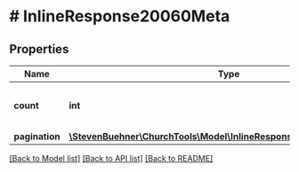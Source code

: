 # # InlineResponse20060Meta

## Properties

Name | Type | Description | Notes
------------ | ------------- | ------------- | -------------
**count** | **int** | Count of donators on this current page. | [optional]
**pagination** | [**\StevenBuehner\ChurchTools\Model\InlineResponse2007MetaPagination**](InlineResponse2007MetaPagination.md) |  | [optional]

[[Back to Model list]](../../README.md#models) [[Back to API list]](../../README.md#endpoints) [[Back to README]](../../README.md)
